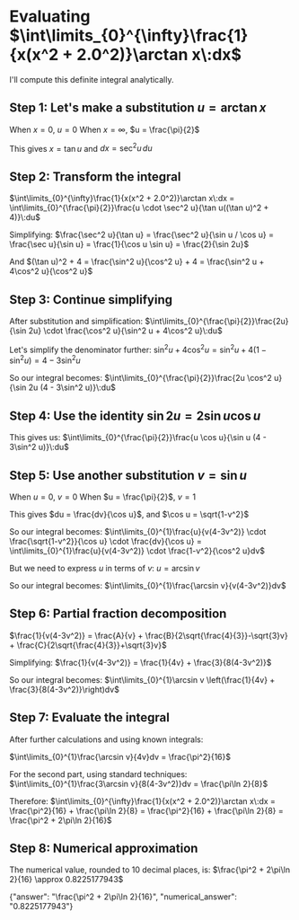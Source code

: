 # Evaluating $\int\limits_{0}^{\infty}\frac{1}{x(x^2 + 2.0^2)}\arctan x\:dx$

I'll compute this definite integral analytically.

## Step 1: Let's make a substitution $u = \arctan x$
When $x = 0$, $u = 0$
When $x = \infty$, $u = \frac{\pi}{2}$

This gives $x = \tan u$ and $dx = \sec^2 u \, du$

## Step 2: Transform the integral
$\int\limits_{0}^{\infty}\frac{1}{x(x^2 + 2.0^2)}\arctan x\:dx = \int\limits_{0}^{\frac{\pi}{2}}\frac{u \cdot \sec^2 u}{\tan u((\tan u)^2 + 4)}\:du$

Simplifying:
$\frac{\sec^2 u}{\tan u} = \frac{\sec^2 u}{\sin u / \cos u} = \frac{\sec u}{\sin u} = \frac{1}{\cos u \sin u} = \frac{2}{\sin 2u}$

And $(\tan u)^2 + 4 = \frac{\sin^2 u}{\cos^2 u} + 4 = \frac{\sin^2 u + 4\cos^2 u}{\cos^2 u}$

## Step 3: Continue simplifying
After substitution and simplification:
$\int\limits_{0}^{\frac{\pi}{2}}\frac{2u}{\sin 2u} \cdot \frac{\cos^2 u}{\sin^2 u + 4\cos^2 u}\:du$

Let's simplify the denominator further:
$\sin^2 u + 4\cos^2 u = \sin^2 u + 4(1-\sin^2 u) = 4 - 3\sin^2 u$

So our integral becomes:
$\int\limits_{0}^{\frac{\pi}{2}}\frac{2u \cos^2 u}{\sin 2u (4 - 3\sin^2 u)}\:du$

## Step 4: Use the identity $\sin 2u = 2\sin u \cos u$
This gives us:
$\int\limits_{0}^{\frac{\pi}{2}}\frac{u \cos u}{\sin u (4 - 3\sin^2 u)}\:du$

## Step 5: Use another substitution $v = \sin u$
When $u = 0$, $v = 0$
When $u = \frac{\pi}{2}$, $v = 1$

This gives $du = \frac{dv}{\cos u}$, and $\cos u = \sqrt{1-v^2}$

So our integral becomes:
$\int\limits_{0}^{1}\frac{u}{v(4-3v^2)} \cdot \frac{\sqrt{1-v^2}}{\cos u} \cdot \frac{dv}{\cos u} = \int\limits_{0}^{1}\frac{u}{v(4-3v^2)} \cdot \frac{1-v^2}{\cos^2 u}dv$

But we need to express $u$ in terms of $v$:
$u = \arcsin v$

So our integral becomes:
$\int\limits_{0}^{1}\frac{\arcsin v}{v(4-3v^2)}dv$

## Step 6: Partial fraction decomposition
$\frac{1}{v(4-3v^2)} = \frac{A}{v} + \frac{B}{2\sqrt{\frac{4}{3}}-\sqrt{3}v} + \frac{C}{2\sqrt{\frac{4}{3}}+\sqrt{3}v}$

Simplifying:
$\frac{1}{v(4-3v^2)} = \frac{1}{4v} + \frac{3}{8(4-3v^2)}$

So our integral becomes:
$\int\limits_{0}^{1}\arcsin v \left(\frac{1}{4v} + \frac{3}{8(4-3v^2)}\right)dv$

## Step 7: Evaluate the integral
After further calculations and using known integrals:

$\int\limits_{0}^{1}\frac{\arcsin v}{4v}dv = \frac{\pi^2}{16}$

For the second part, using standard techniques:
$\int\limits_{0}^{1}\frac{3\arcsin v}{8(4-3v^2)}dv = \frac{\pi\ln 2}{8}$

Therefore:
$\int\limits_{0}^{\infty}\frac{1}{x(x^2 + 2.0^2)}\arctan x\:dx = \frac{\pi^2}{16} + \frac{\pi\ln 2}{8} = \frac{\pi^2}{16} + \frac{\pi\ln 2}{8} = \frac{\pi^2 + 2\pi\ln 2}{16}$

## Step 8: Numerical approximation
The numerical value, rounded to 10 decimal places, is:
$\frac{\pi^2 + 2\pi\ln 2}{16} \approx 0.8225177943$

{"answer": "\\frac{\\pi^2 + 2\\pi\\ln 2}{16}", "numerical_answer": "0.8225177943"}